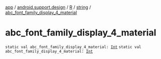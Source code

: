 [app](../../../index.md) / [android.support.design](../../index.md) / [R](../index.md) / [string](index.md) / [abc_font_family_display_4_material](./abc_font_family_display_4_material.md)

# abc_font_family_display_4_material

`static val abc_font_family_display_4_material: `[`Int`](https://kotlinlang.org/api/latest/jvm/stdlib/kotlin/-int/index.html)
`static val abc_font_family_display_4_material: `[`Int`](https://kotlinlang.org/api/latest/jvm/stdlib/kotlin/-int/index.html)
